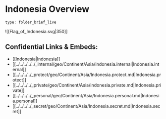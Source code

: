 # Indonesia Overview
 
```ccard
type: folder_brief_live
```
 
![[Flag_of_Indonesia.svg|350]]


## Confidential Links & Embeds: 
- [[Indonesia|Indonesia]] 
- [[../../../../../_internal/geo/Continent/Asia/Indonesia.internal|Indonesia.internal]] 
- [[../../../../_protect/geo/Continent/Asia/Indonesia.protect.md|Indonesia.protect]] 
- [[../../../../_private/geo/Continent/Asia/Indonesia.private.md|Indonesia.private]] 
- [[../../../../_personal/geo/Continent/Asia/Indonesia.personal.md|Indonesia.personal]] 
- [[../../../../_secret/geo/Continent/Asia/Indonesia.secret.md|Indonesia.secret]] 
